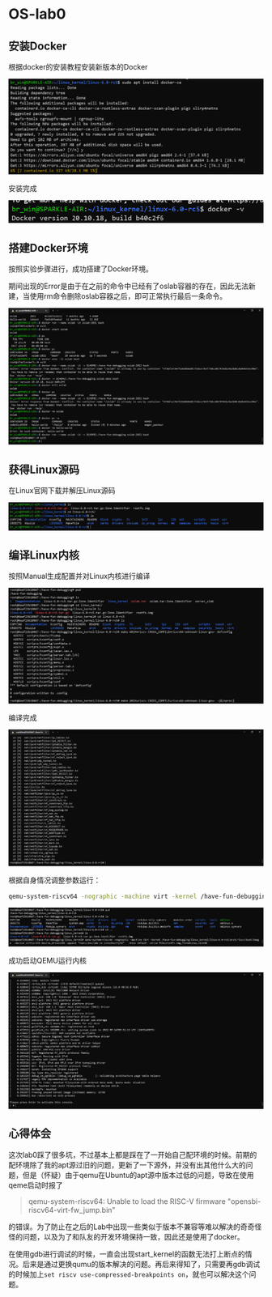 # OS-lab0

## 安装Docker

根据docker的安装教程安装新版本的Docker

![image-20220914170518239](image-20220914170518239.png)

安装完成

![image-20220914171027792](image-20220914171027792.png)

## 搭建Docker环境

按照实验步骤进行，成功搭建了Docker环境。

期间出现的Error是由于在之前的命令中已经有了oslab容器的存在，因此无法新建，当使用rm命令删除oslab容器之后，即可正常执行最后一条命令。

![image-20220914173657844](image-20220914173657844.png)



## 获得Linux源码

在Linux官网下载并解压Linux源码

![image-20220914172107276](image-20220914172107276.png)



## 编译Linux内核

按照Manual生成配置并对Linux内核进行编译

![image-20220914174231771](image-20220914174231771.png)

编译完成

![image-20220914174849536](image-20220914174849536.png)

根据自身情况调整参数运行：

```bash
qemu-system-riscv64 -nographic -machine virt -kernel /have-fun-debugging/linux_kernel/linux-6.0-rc5/arch/riscv/boot/Image  -device virtio-blk-device,drive=hd0 -append "root=/dev/vda ro console=ttyS0"   -bios default -drive file=rootfs.img,format=raw,id=hd0
```

![image-20220914175112025](image-20220914175112025.png)

成功启动QEMU运行内核

![image-20220914175141794](image-20220914175141794.png)

## 心得体会

这次lab0踩了很多坑，不过基本上都是踩在了一开始自己配环境的时候。前期的配环境除了我的apt源过旧的问题，更新了一下源外，并没有出其他什么大的问题，但是（怀疑）由于qemu在Ubuntu的apt源中版本过低的问题，导致在使用qeme启动时报了

> qemu-system-riscv64: Unable to load the RISC-V firmware "opensbi-riscv64-virt-fw_jump.bin"

的错误。为了防止在之后的Lab中出现一些类似于版本不兼容等难以解决的奇奇怪怪的问题，以及为了和队友的开发环境保持一致，因此还是使用了docker。

在使用gdb进行调试的时候，一直会出现start_kernel的函数无法打上断点的情况。后来是通过更换qumu的版本解决的问题。再后来得知了，只需要再gdb调试的时候加上```set riscv use-compressed-breakpoints on```，就也可以解决这个问题。
